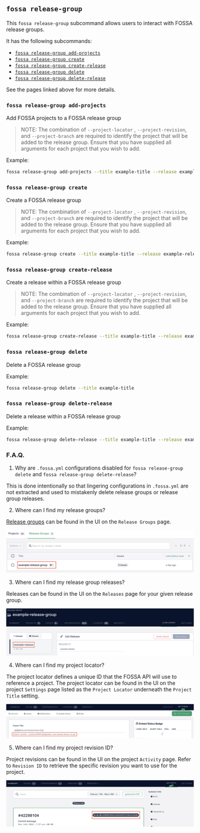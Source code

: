 ## `fossa release-group`

This `fossa release-group` subcommand allows users to interact with FOSSA release groups.

It has the following subcommands:

- [`fossa release-group add-projects`](./release-group/add-projects.md)
- [`fossa release-group create`](./release-group/create.md)
- [`fossa release-group create-release`](./release-group/create-release.md)
- [`fossa release-group delete`](./release-group/delete.md)
- [`fossa release-group delete-release`](./release-group/delete-release.md)

See the pages linked above for more details.

### `fossa release-group add-projects`

Add FOSSA projects to a FOSSA release group

>NOTE: The combination of `--project-locator` , `--project-revision`, and `--project-branch` are required to identify the project that will be added to the release group. Ensure that you have supplied all arguments for each project that you wish to add.

Example:

```bash
fossa release-group add-projects --title example-title --release example-release-title --project-locator custom+1/git@github.com/example --project-revision 12345 --project-branch main
```

### `fossa release-group create`

Create a FOSSA release group

>NOTE: The combination of `--project-locator` , `--project-revision`, and `--project-branch` are required to identify the project that will be added to the release group. Ensure that you have supplied all arguments for each project that you wish to add.

Example:

```bash
fossa release-group create --title example-title --release example-release-title --project-locator custom+1/git@github.com/example --project-revision 12345 --project-branch main
```

### `fossa release-group create-release`

Create a release within a FOSSA release group

>NOTE: The combination of `--project-locator` , `--project-revision`, and `--project-branch` are required to identify the project that will be added to the release group. Ensure that you have supplied all arguments for each project that you wish to add.

Example:

```bash
fossa release-group create-release --title example-title --release example-release-title --project-locator custom+1/git@github.com/example --project-revision 12345 --project-branch main
```

### `fossa release-group delete`

Delete a FOSSA release group

Example:

```bash
fossa release-group delete --title example-title
```

### `fossa release-group delete-release`

Delete a release within a FOSSA release group

Example:

```bash
fossa release-group delete-release --title example-title --release example-release-title 
```

### F.A.Q.

1. Why are `.fossa.yml` configurations disabled for `fossa release-group delete` and `fossa release-group delete-release`?

This is done intentionally so that lingering configurations in `.fossa.yml` are not extracted and used to mistakenly delete release groups or release group releases.

2. Where can I find my release groups? 

[Release groups](https://app.fossa.com/release-groups) can be found in the UI on the `Release Groups` page.

<img src="../../assets//release-group-title-example.png">

3. Where can I find my release group releases?

Releases can be found in the UI on the `Releases` page for your given release group.

<img src="../../assets//release-example.png">

4. Where can I find my project locator?

The project locator defines a unique ID that the FOSSA API will use to reference a project. The project locator can be found in the UI on the project `Settings` page listed as the `Project Locator` underneath the `Project Title` setting.

<img src="../../assets//project-locator-example.png">

5. Where can I find my project revision ID?

Project revisions can be found in the UI on the project `Activity` page. Refer to `Revision ID` to retrieve the specific revision you want to use for the project.

<img src="../../assets//project-revision-example.png">